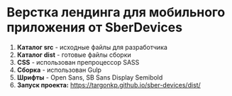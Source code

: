 # Верстка лендинга для мобильного приложения от SberDevices

1) **Каталог src** - исходные файлы для разработчика
2) **Каталог dist** - готовые файлы сборки
3) **CSS** - использован препроцессор SASS
4) **Сборка** - использован Gulp
5) **Шрифты** - Open Sans, SB Sans Display Semibold
6) **Запуск проекта:** https://targonkp.github.io/sber-devices/dist/